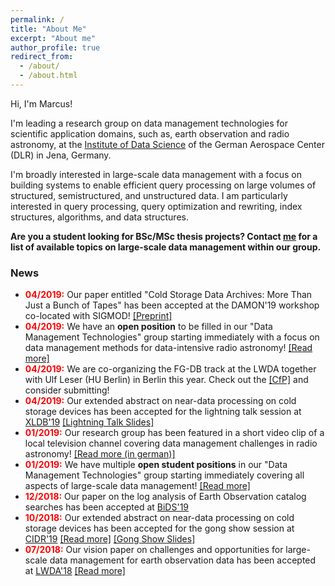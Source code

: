 ```yaml
---
permalink: /
title: "About Me"
excerpt: "About me"
author_profile: true
redirect_from: 
  - /about/
  - /about.html
---
```


Hi, I'm Marcus!

I'm leading a research group on data management technologies for scientific application domains, such as, earth observation and radio astronomy, at the [Institute of Data Science](https://www.dlr.de/dw/en/desktopdefault.aspx/tabid-12192/21400_read-49437/) of the German Aerospace Center (DLR) in Jena, Germany.

I'm broadly interested in large-scale data management with a focus on building systems to enable efficient query processing on large volumes
of structured, semistructured, and unstructured data. I am particularly interested in query processing, query optimization and rewriting, index
structures, algorithms, and data structures.

**Are you a student looking for BSc/MSc thesis projects? Contact [me](mailto:marcus.paradies@dlr.de) for a list of available topics on large-scale data management within our group.**

### News

* <span style="color:red;font-weight:bold">04/2019:</span> Our paper entitled "Cold Storage Data Archives: More Than Just a Bunch of Tapes" has been accepted at the DAMON'19 workshop co-located with SIGMOD! [[Preprint]](https://arxiv.org/abs/1904.04736)
* <span style="color:red;font-weight:bold">04/2019:</span> We have an **open position** to be filled in our "Data Management Technologies" group starting immediately with a focus on data management methods for data-intensive radio astronomy! [[Read more]](https://www.dlr.de/dlr/jobs/en/desktopdefault.aspx/tabid-10596/1003_read-33368/)
* <span style="color:red;font-weight:bold">04/2019:</span> We are co-organizing the FG-DB track at the LWDA together with Ulf Leser (HU Berlin) in Berlin this year. Check out the [[CfP]](https://pages.cms.hu-berlin.de/ipa/lwda2019/cfp_dbwm) and consider submitting!
* <span style="color:red;font-weight:bold">04/2019:</span> Our extended abstract on near-data processing on cold storage devices has been accepted for the lightning talk session at [XLDB'19](https://conf.slac.stanford.edu/xldb2019/agenda-css-2019) [[Lightning Talk Slides]](http://marcusparadies.github.io/files/cryodrill.xldb.pdf)
* <span style="color:red;font-weight:bold">01/2019:</span> Our research group has been featured in a short video clip of a local television channel covering data management challenges in radio astronomy! [[Read more (in german)]](https://www.mdr.de/wissen/videos/Daten-aus-dem-All100.html)
* <span style="color:red;font-weight:bold">01/2019:</span> We have multiple **open student positions** in our "Data Management Technologies" group starting immediately covering all aspects of large-scale data management! [[Read more]](https://www.dlr.de/dlr/jobs/desktopdefault.aspx/tabid-10596/1003_read-31787/)
* <span style="color:red;font-weight:bold">12/2018:</span> Our paper on the log analysis of Earth Observation catalog searches has been accepted at [BiDS'19](https://www.bigdatafromspace2019.org/QuickEventWebsitePortal/2019-conference-on-big-data-from-space-bids19/bids-2019)
* <span style="color:red;font-weight:bold">10/2018:</span> Our extended abstract on near-data processing on cold storage devices has been accepted for the gong show session at [CIDR'19](http://cidrdb.org/cidr2019/) [[Read more]](http://marcusparadies.github.io/files/cidr-cryodrill.pdf) [[Gong Show Slides]](http://marcusparadies.github.io/files/CryoDrill.pptx)
* <span style="color:red;font-weight:bold">07/2018:</span> Our vision paper on challenges and opportunities for large-scale data management for earth observation data has been accepted at [LWDA'18](https://www.uni-mannheim.de/lwda-2018/) [[Read more]](http://marcusparadies.github.io/files/lwda-eo_challenges.pdf)

